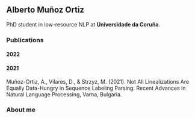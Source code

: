## Alberto Muñoz Ortiz

PhD student in low-resource NLP at **Universidade da Coruña**.

### Publications
#### 2022

#### 2021

Muñoz-Ortiz, A., Vilares, D., & Strzyz, M. (2021). Not All Linealizations Are Equally Data-Hungry in Sequence Labeling Parsing. Recent Advances in Natural Language Processing, Varna, Bulgaria.

### About me
